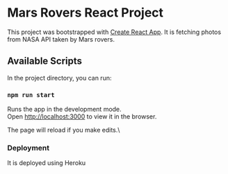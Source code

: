 # Mars Rovers React Project

This project was bootstrapped with [Create React App](https://github.com/facebook/create-react-app).
It is fetching photos from NASA API taken by Mars rovers.

## Available Scripts

In the project directory, you can run:

### `npm run start`

Runs the app in the development mode.\
Open [http://localhost:3000](http://localhost:3000) to view it in the browser.

The page will reload if you make edits.\

### Deployment

It is deployed using Heroku

